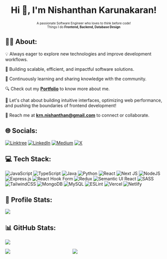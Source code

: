 <h1 align="center">Hi 👋, I'm Nishanthan Karunakaran!</h1>
<p align="center" style="font-size: 10px;">
  A passionate Software Engineer who loves to think before code! <br/> Things I do <b>Frontend, Backend, Database Design</b>
</p>



## :male_detective: About:
💡 Always eager to explore new technologies and improve development workflows.  

🚀 Building scalable, efficient, and impactful software solutions. 

🌱 Continuously learning and sharing knowledge with the community.

🔍 Check out my <a href="https://nishanthan-k.vercel.app" target="_blank"><b>Portfolio</b></a> to know more about me.

💬 Let's chat about building intuitive interfaces, optimizing web performance, and pushing the boundaries of frontend development!

📧 Reach me at **krn.nishanthan@gmail.com** to connect or collaborate.


## 🌐 Socials:
[![Linktree](https://img.shields.io/badge/Linktree-1de9b6.svg?logo=Linktree&logoColor=white)](https://linktr.ee/nishanthan.k) 
[![LinkedIn](https://img.shields.io/badge/LinkedIn-%230077B5.svg?logo=linkedin&logoColor=white)](https://linkedin.com/in/nishanthan-karunakanran) 
[![Medium](https://img.shields.io/badge/Medium-12100E?logo=medium&logoColor=white)](https://medium.com/@nishanthan-k) 
[![X](https://img.shields.io/badge/X-black.svg?logo=X&logoColor=white)](https://x.com/NishanthanKrn) 

## 💻 Tech Stack:
![JavaScript](https://img.shields.io/badge/javascript-%23323330.svg?style=for-the-badge&logo=javascript&logoColor=%23F7DF1E) ![TypeScript](https://img.shields.io/badge/typescript-%23007ACC.svg?style=for-the-badge&logo=typescript&logoColor=white) ![Java](https://img.shields.io/badge/java-%23ED8B00.svg?style=for-the-badge&logo=openjdk&logoColor=white) ![Python](https://img.shields.io/badge/python-3670A0?style=for-the-badge&logo=python&logoColor=ffdd54)  ![React](https://img.shields.io/badge/react-%2320232a.svg?style=for-the-badge&logo=react&logoColor=%2361DAFB) ![Next JS](https://img.shields.io/badge/Next-black?style=for-the-badge&logo=next.js&logoColor=white) ![NodeJS](https://img.shields.io/badge/node.js-6DA55F?style=for-the-badge&logo=node.js&logoColor=white) ![Express.js](https://img.shields.io/badge/express.js-%23404d59.svg?style=for-the-badge&logo=express&logoColor=%2361DAFB) ![React Hook Form](https://img.shields.io/badge/React%20Hook%20Form-%23EC5990.svg?style=for-the-badge&logo=reacthookform&logoColor=white) ![Redux](https://img.shields.io/badge/redux-%23593d88.svg?style=for-the-badge&logo=redux&logoColor=white) ![Semantic UI React](https://img.shields.io/badge/Semantic%20UI%20React-%2335BDB2.svg?style=for-the-badge&logo=SemanticUIReact&logoColor=white) ![SASS](https://img.shields.io/badge/SASS-hotpink.svg?style=for-the-badge&logo=SASS&logoColor=white) ![TailwindCSS](https://img.shields.io/badge/tailwindcss-%2338B2AC.svg?style=for-the-badge&logo=tailwind-css&logoColor=white) ![MongoDB](https://img.shields.io/badge/MongoDB-%234ea94b.svg?style=for-the-badge&logo=mongodb&logoColor=white) ![MySQL](https://img.shields.io/badge/mysql-4479A1.svg?style=for-the-badge&logo=mysql&logoColor=white) ![ESLint](https://img.shields.io/badge/ESLint-4B3263?style=for-the-badge&logo=eslint&logoColor=white) ![Vercel](https://img.shields.io/badge/vercel-%23000000.svg?style=for-the-badge&logo=vercel&logoColor=white) ![Netlify](https://img.shields.io/badge/netlify-%23000000.svg?style=for-the-badge&logo=netlify&logoColor=#00C7B7)



##  :musical_keyboard: Profile Stats:

![](https://komarev.com/ghpvc/?username=nishanthan-k&color=blue)

## 📊 GitHub Stats:

![](https://github-readme-stats.vercel.app/api/top-langs/?username=nishanthan-k&theme=dark&hide_border=false&include_all_commits=false&count_private=false&layout=compact) <br/>

<div style="display: flex; gap: 200px;">
  <img src="https://github-readme-stats.vercel.app/api?username=nishanthan-k&theme=dark&hide_border=false&include_all_commits=false&count_private=false" />
  <img src="https://github-readme-streak-stats.herokuapp.com/?user=nishanthan-k&theme=dark&hide_border=false" />
</div>
